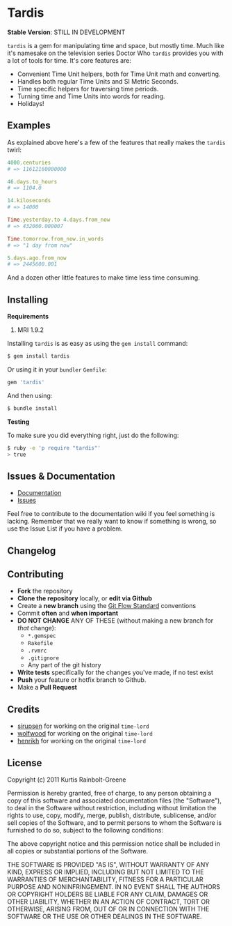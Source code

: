 Tardis
======

**Stable Version**: STILL IN DEVELOPMENT

`tardis` is a gem for manipulating time and space, but mostly time.
Much like it's namesake on the television series Doctor Who `tardis` provides you with a lot of tools for time.
It's core features are:

* Convenient Time Unit helpers, both for Time Unit math and converting.
* Handles both regular Time Units and SI Metric Seconds.
* Time specific helpers for traversing time periods.
* Turning time and Time Units into words for reading.
* Holidays!


Examples
--------

As explained above here's a few of the features that really makes the `tardis` twirl:

``` ruby
4000.centuries
# => 11612160000000

46.days.to_hours
# => 1104.0

14.kiloseconds
# => 14000

Time.yesterday.to 4.days.from_now
# => 432000.000007

Time.tomorrow.from_now.in_words
# => "1 day from now"

5.days.ago.from_now
# => 2445600.001
```

And a dozen other little features to make time less time consuming.


Installing
----------

**Requirements**

1. MRI 1.9.2

Installing `tardis` is as easy as using the `gem install` command:

``` bash
$ gem install tardis
```

Or using it in your `bundler` `Gemfile`:

``` ruby
gem 'tardis'
```

And then using:

``` bash
$ bundle install
```


**Testing**

To make sure you did everything right, just do the following:

``` bash
$ ruby -e 'p require "tardis"'
> true
```


Issues & Documentation
----------------------

* [Documentation](https://github.com/krainboltgreene/tardis/wiki)
* [Issues](https://github.com/krainboltgreene/tardis/issues)

Feel free to contribute to the documentation wiki if you feel something is lacking.
Remember that we really want to know if something is wrong, so use the Issue List if you have a problem.


Changelog
---------


Contributing
------------

* **Fork** the repository
* **Clone the repository** locally, or **edit via Github**
* Create a **new branch** using the [Git Flow Standard](http://yakiloo.com/getting-started-git-flow/) conventions
* Commit **often** and **when important**
* **DO NOT CHANGE** ANY OF THESE (without making a new branch for *that* change):
  * `*.gemspec`
  * `Rakefile`
  * `.rvmrc`
  * `.gitignore`
  * Any part of the git history
* **Write tests** specifically for the changes you've made, if no test exist
* **Push** your feature or hotfix branch to Github.
* Make a **Pull Request**


Credits
-------

* [sirupsen](https://github.com/sirupsen) for working on the original `time-lord`
* [wolfwood](https://github.com/wolfwood) for working on the original `time-lord`
* [henrikh](https://github.com/henrikh) for working on the original `time-lord`


License
-------

Copyright (c) 2011 Kurtis Rainbolt-Greene

Permission is hereby granted, free of charge, to any person obtaining
a copy of this software and associated documentation files (the
"Software"), to deal in the Software without restriction, including
without limitation the rights to use, copy, modify, merge, publish,
distribute, sublicense, and/or sell copies of the Software, and to
permit persons to whom the Software is furnished to do so, subject to
the following conditions:

The above copyright notice and this permission notice shall be
included in all copies or substantial portions of the Software.

THE SOFTWARE IS PROVIDED "AS IS", WITHOUT WARRANTY OF ANY KIND,
EXPRESS OR IMPLIED, INCLUDING BUT NOT LIMITED TO THE WARRANTIES OF
MERCHANTABILITY, FITNESS FOR A PARTICULAR PURPOSE AND
NONINFRINGEMENT. IN NO EVENT SHALL THE AUTHORS OR COPYRIGHT HOLDERS BE
LIABLE FOR ANY CLAIM, DAMAGES OR OTHER LIABILITY, WHETHER IN AN ACTION
OF CONTRACT, TORT OR OTHERWISE, ARISING FROM, OUT OF OR IN CONNECTION
WITH THE SOFTWARE OR THE USE OR OTHER DEALINGS IN THE SOFTWARE.
